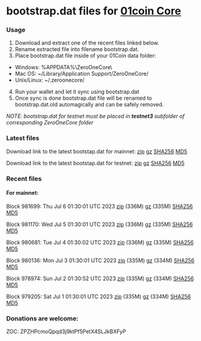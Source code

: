 # bootstrap.dat files for [01coin Core](https://01coin.io)

### Usage

1. Download and extract one of the recent files linked below.
2. Rename extracted file into filename bootstrap.dat.
3. Place bootstrap.dat file inside of your 01Coin data folder:
 - Windows: %APPDATA%\ZeroOneCore\
 - Mac OS: ~/Library/Application Support/ZeroOneCore/
 - Unix/Linux: ~/.zeroonecore/
4. Run your wallet and let it sync using bootstrap.dat
5. Once sync is done bootstrap.dat file will be renamed to bootstrap.dat.old automagically and can be safely removed.

_NOTE: bootstrap.dat for testnet must be placed in **testnet3** subfolder of corresponding ZeroOneCore folder_

### Latest files
Download link to the latest bootstap.dat for mainnet: [zip](https://files.01coin.io/mainnet/bootstrap.dat.zip) [gz](https://files.01coin.io/mainnet/bootstrap.dat.tar.gz) [SHA256](https://files.01coin.io/mainnet/sha256.txt) [MD5](https://files.01coin.io/mainnet/md5.txt)

Download link to the latest bootstap.dat for testnet: [zip](https://files.01coin.io/testnet/bootstrap.dat.zip) [gz](https://files.01coin.io/testnet/bootstrap.dat.tar.gz) [SHA256](https://files.01coin.io/testnet/sha256.txt) [MD5](https://files.01coin.io/testnet/md5.txt)

### Recent files

#### For mainnet:

Block 981699: Thu Jul  6 01:30:01 UTC 2023 [zip](https://files.01coin.io/mainnet/2023-07-06/bootstrap.dat.zip) (336M) [gz](https://files.01coin.io/mainnet/2023-07-06/bootstrap.dat.tar.gz) (335M) [SHA256](https://files.01coin.io/mainnet/2023-07-06/sha256.txt) [MD5](https://files.01coin.io/mainnet/2023-07-06/md5.txt)

Block 981170: Wed Jul  5 01:30:01 UTC 2023 [zip](https://files.01coin.io/mainnet/2023-07-05/bootstrap.dat.zip) (336M) [gz](https://files.01coin.io/mainnet/2023-07-05/bootstrap.dat.tar.gz) (335M) [SHA256](https://files.01coin.io/mainnet/2023-07-05/sha256.txt) [MD5](https://files.01coin.io/mainnet/2023-07-05/md5.txt)

Block 980681: Tue Jul  4 01:30:02 UTC 2023 [zip](https://files.01coin.io/mainnet/2023-07-04/bootstrap.dat.zip) (336M) [gz](https://files.01coin.io/mainnet/2023-07-04/bootstrap.dat.tar.gz) (335M) [SHA256](https://files.01coin.io/mainnet/2023-07-04/sha256.txt) [MD5](https://files.01coin.io/mainnet/2023-07-04/md5.txt)

Block 980136: Mon Jul  3 01:30:01 UTC 2023 [zip](https://files.01coin.io/mainnet/2023-07-03/bootstrap.dat.zip) (335M) [gz](https://files.01coin.io/mainnet/2023-07-03/bootstrap.dat.tar.gz) (334M) [SHA256](https://files.01coin.io/mainnet/2023-07-03/sha256.txt) [MD5](https://files.01coin.io/mainnet/2023-07-03/md5.txt)

Block 978974: Sun Jul  2 01:30:52 UTC 2023 [zip](https://files.01coin.io/mainnet/2023-07-02/bootstrap.dat.zip) (335M) [gz](https://files.01coin.io/mainnet/2023-07-02/bootstrap.dat.tar.gz) (334M) [SHA256](https://files.01coin.io/mainnet/2023-07-02/sha256.txt) [MD5](https://files.01coin.io/mainnet/2023-07-02/md5.txt)

Block 979205: Sat Jul  1 01:30:01 UTC 2023 [zip](https://files.01coin.io/mainnet/2023-07-01/bootstrap.dat.zip) (335M) [gz](https://files.01coin.io/mainnet/2023-07-01/bootstrap.dat.tar.gz) (334M) [SHA256](https://files.01coin.io/mainnet/2023-07-01/sha256.txt) [MD5](https://files.01coin.io/mainnet/2023-07-01/md5.txt)


### Donations are welcome:

ZOC: ZPZHPcmoQpqd3j9ktPf5PetX4SLJkBXFyP
